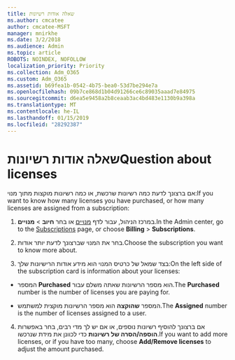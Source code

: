 ```yaml
---
title: שאלה אודות רשיונות
ms.author: cmcatee
author: cmcatee-MSFT
manager: mnirkhe
ms.date: 3/2/2018
ms.audience: Admin
ms.topic: article
ROBOTS: NOINDEX, NOFOLLOW
localization_priority: Priority
ms.collection: Adm_O365
ms.custom: Adm_O365
ms.assetid: b69fea1b-0542-4b75-bea0-53d7be294e7a
ms.openlocfilehash: 09b7ce868d1b04d91266ce6c89035aaad7e84975
ms.sourcegitcommit: d6ea5e9458a2b8ceaab3ac4bd483e1130b9a398a
ms.translationtype: MT
ms.contentlocale: he-IL
ms.lasthandoff: 01/15/2019
ms.locfileid: "28292387"
---
```

# <a name="question-about-licenses"></a><span data-ttu-id="570a6-102">שאלה אודות רשיונות</span><span class="sxs-lookup"><span data-stu-id="570a6-102">Question about licenses</span></span>

<span data-ttu-id="570a6-103">אם ברצונך לדעת כמה רשיונות שרכשת, או כמה רשיונות מוקצות מתוך מנוי:</span><span class="sxs-lookup"><span data-stu-id="570a6-103">If you want to know how many licenses you have purchased, or how many licenses are assigned from a subscription:</span></span>
  
1. <span data-ttu-id="570a6-104">במרכז הניהול, עבור לדף [מנויים](https://go.microsoft.com/fwlink/p/?linkid=842054) או בחר **חיוב** \> **מנויים**.</span><span class="sxs-lookup"><span data-stu-id="570a6-104">In the Admin center, go to the [Subscriptions](https://go.microsoft.com/fwlink/p/?linkid=842054) page, or choose **Billing** \> **Subscriptions**.</span></span>
    
2. <span data-ttu-id="570a6-105">בחר את המנוי שברצונך לדעת יותר אודות.</span><span class="sxs-lookup"><span data-stu-id="570a6-105">Choose the subscription you want to know more about.</span></span>
    
3. <span data-ttu-id="570a6-106">בצד שמאל של כרטיס המנוי הוא מידע אודות הרישיונות שלך:</span><span class="sxs-lookup"><span data-stu-id="570a6-106">On the left side of the subscription card is information about your licenses:</span></span>
    
  - <span data-ttu-id="570a6-107">המספר **Purchased** הוא מספר הרשיונות שאתה משלם עבור.</span><span class="sxs-lookup"><span data-stu-id="570a6-107">The **Purchased** number is the number of licenses you are paying for.</span></span> 
    
  - <span data-ttu-id="570a6-108">המספר **שהוקצה** הוא מספר הרשיונות מוקצית למשתמש.</span><span class="sxs-lookup"><span data-stu-id="570a6-108">The **Assigned** number is the number of licenses assigned to a user.</span></span> 
    
4. <span data-ttu-id="570a6-109">אם ברצונך להוסיף רשיונות נוספים, או אם יש לך מדי רבים, בחר באפשרות **הוספה/הסרה של רשיונות** כדי לכוונן את מידת שנרכשו.</span><span class="sxs-lookup"><span data-stu-id="570a6-109">If you want to add more licenses, or if you have too many, choose **Add/Remove licenses** to adjust the amount purchased.</span></span> 
    

